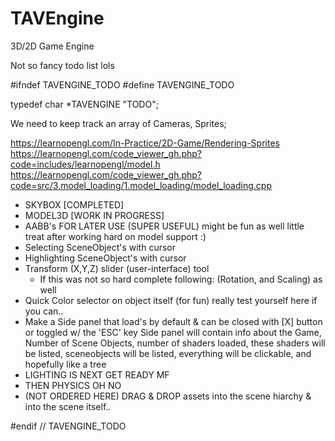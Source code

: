 # TAVEngine
3D/2D Game Engine

Not so fancy todo list lols

#ifndef TAVENGINE_TODO
#define TAVENGINE_TODO

typedef char *TAVENGINE "TODO";

We need to keep track an array of Cameras, Sprites;

https://learnopengl.com/In-Practice/2D-Game/Rendering-Sprites
https://learnopengl.com/code_viewer_gh.php?code=includes/learnopengl/model.h
https://learnopengl.com/code_viewer_gh.php?code=src/3.model_loading/1.model_loading/model_loading.cpp

- SKYBOX [COMPLETED]
- MODEL3D [WORK IN PROGRESS]
- AABB's FOR LATER USE (SUPER USEFUL) might be fun as well little treat after working hard on model support :)
- Selecting SceneObject's with cursor
- Highlighting SceneObject's with cursor
- Transform (X,Y,Z) slider (user-interface) tool
  - If this was not so hard complete following: (Rotation, and Scaling) as well
- Quick Color selector on object itself (for fun) really test yourself here if you can..
- Make a Side panel that load's by default & can be closed with [X] button or toggled w/ the 'ESC' key
  Side panel will contain info about the Game, Number of Scene Objects, number of shaders loaded, these shaders will be listed, sceneobjects will be listed, everything will be clickable, and hopefully like a tree
- LIGHTING IS NEXT GET READY MF
- THEN PHYSICS OH NO
- (NOT ORDERED HERE) DRAG & DROP assets into the scene hiarchy & into the scene itself..

#endif // TAVENGINE_TODO
